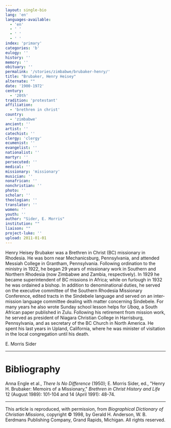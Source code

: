 ```yaml
---
layout: single-bio
lang: 'en'
languages-available:
  - 'en'
  - ' '
  - ' '
  - ' '
index: 'primary'
categories: 'b'
eulogy: ''
history: ''
memory: ''
obituary: ''
permalink: '/stories/zimbabwe/brubaker-henry/'
title: "Brubaker, Henry Heisey"
alternate: ""
date: '1900-1972'
century:
  - '20th'
tradition: 'protestant'
affiliation:
  - 'brethren in christ'
country:
  - 'zimbabwe'
ancient: ''
artist: ''
catechist: ''
clergy: 'clergy'
ecumenist: ''
evangelist: ''
nationalist: ''
martyr: ''
persecuted: ''
medical: ''
missionary: 'missionary'
musician: ''
nonafrican: ''
nonchristian: ''
photo: ''
scholar: ''
theologian: ''
translator: ''
women: ''
youth: ''
author: "Sider, E. Morris"
institution: ""
liaison: ""
project-luke: ''
upload: 2011-01-01
---
```




Henry Heisey Brubaker was a Brethren in Christ (BC) missionary in Rhodesia. He was born near Mechanicsburg, Pennsylvania, and attended Messiah College in Grantham, Pennsylvania. Following ordination to the ministry in 1922, he began 29 years of missionary work in Southern and Northern Rhodesia (now Zimbabwe and Zambia, respectively). In 1929 he became superintendent of BC missions in Africa; while on furlough in 1932 he was ordained a bishop. In addition to denominational duties, he served on the executive committee of the Southern Rhodesia Missionary Conference, edited tracts in the Sindebele language and served on an inter-mission language committee dealing with matter concerning Sindebele. For many years he also wrote Sunday school lesson helps for *Ubaq*, a South African paper published in Zulu. Following his retirement from mission work, he served as president of Niagara Christian College in Harrisburg, Pennsylvania, and as secretary of the BC Church in North America. He spent his last years in Upland, California, where he was minister of visitation in the local congregation until his death.

E. Morris Sider

---

# Bibliography

Anna Engle et al., *There Is No Difference* (1950); E. Morris Sider, ed., "Henry H. Brubaker: Memoirs of a Missionary," *Brethren in Christ History and Life* 12 (August 1989): 101-104 and 14 (April 1991): 48-74.

---

This article is reproduced, with permission, from *Biographical Dictionary of Christian Missions*, copyright © 1998, by Gerald H. Anderson, W. B. Eerdmans Publishing Company, Grand Rapids, Michigan. All rights reserved.
